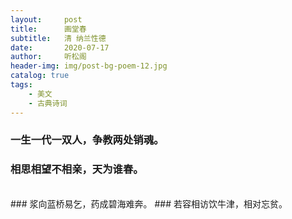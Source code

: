 ```yaml
---
layout:     post
title:      画堂春
subtitle:   清 纳兰性德
date:       2020-07-17
author:     听松阁
header-img: img/post-bg-poem-12.jpg
catalog: true
tags:
    - 美文
    - 古典诗词
---
```


### 一生一代一双人，争教两处销魂。
### 相思相望不相亲，天为谁春。
<br>
### 浆向蓝桥易乞，药成碧海难奔。
### 若容相访饮牛津，相对忘贫。
